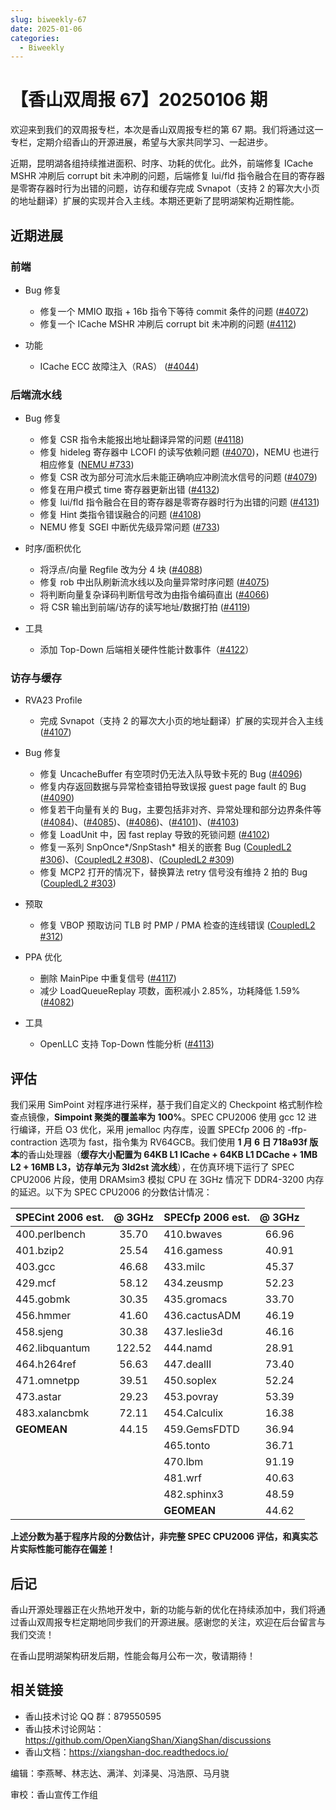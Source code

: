 ```yaml
---
slug: biweekly-67
date: 2025-01-06
categories:
  - Biweekly
---
```


# 【香山双周报 67】20250106 期

欢迎来到我们的双周报专栏，本次是香山双周报专栏的第 67 期。我们将通过这一专栏，定期介绍香山的开源进展，希望与大家共同学习、一起进步。

近期，昆明湖各组持续推进面积、时序、功耗的优化。此外，前端修复 ICache MSHR 冲刷后 corrupt bit 未冲刷的问题，后端修复 lui/fld 指令融合在目的寄存器是零寄存器时行为出错的问题，访存和缓存完成 Svnapot（支持 2 的幂次大小页的地址翻译）扩展的实现并合入主线。本期还更新了昆明湖架构近期性能。


<!-- more -->

## 近期进展

### 前端

- Bug 修复
    - 修复一个 MMIO 取指 + 16b 指令下等待 commit 条件的问题 ([#4072](https://github.com/OpenXiangShan/XiangShan/pull/4072))
    - 修复一个 ICache MSHR 冲刷后 corrupt bit 未冲刷的问题 ([#4112](https://github.com/OpenXiangShan/XiangShan/pull/4112))

- 功能
    - ICache ECC 故障注入（RAS） ([#4044](https://github.com/OpenXiangShan/XiangShan/pull/4044))

### 后端流水线

- Bug 修复
    - 修复 CSR 指令未能报出地址翻译异常的问题 ([#4118](https://github.com/OpenXiangShan/XiangShan/pull/4118))
    - 修复 hideleg 寄存器中 LCOFI 的读写依赖问题 ([#4070](https://github.com/OpenXiangShan/XiangShan/pull/4070))，NEMU 也进行相应修复 ([NEMU #733](https://github.com/OpenXiangShan/NEMU/pull/733))
    - 修复 CSR 改为部分可流水后未能正确响应冲刷流水信号的问题 ([#4079](https://github.com/OpenXiangShan/XiangShan/pull/4079))
    - 修复在用户模式 time 寄存器更新出错 ([#4132](https://github.com/OpenXiangShan/XiangShan/pull/4132))
    - 修复 lui/fld 指令融合在目的寄存器是零寄存器时行为出错的问题 ([#4131](https://github.com/OpenXiangShan/XiangShan/pull/4131))
    - 修复 Hint 类指令错误融合的问题 ([#4108](https://github.com/OpenXiangShan/XiangShan/pull/4108))
    - NEMU 修复 SGEI 中断优先级异常问题 ([#733](https://github.com/OpenXiangShan/NEMU/pull/733))

- 时序/面积优化
    - 将浮点/向量 Regfile 改为分 4 块 ([#4088](https://github.com/OpenXiangShan/XiangShan/pull/4088))
    - 修复 rob 中出队刷新流水线以及向量异常时序问题 ([#4075](https://github.com/OpenXiangShan/XiangShan/pull/4075))
    - 将判断向量复杂译码判断信号改为由指令编码直出 ([#4066](https://github.com/OpenXiangShan/XiangShan/pull/4066))
    - 将 CSR 输出到前端/访存的读写地址/数据打拍 ([#4119](https://github.com/OpenXiangShan/XiangShan/pull/4119))

- 工具
    - 添加 Top-Down 后端相关硬件性能计数事件（[#4122](https://github.com/OpenXiangShan/XiangShan/pull/4122)）

### 访存与缓存

- RVA23 Profile
    - 完成 Svnapot（支持 2 的幂次大小页的地址翻译）扩展的实现并合入主线 ([#4107](https://github.com/OpenXiangShan/XiangShan/pull/4107))

- Bug 修复
    - 修复 UncacheBuffer 有空项时仍无法入队导致卡死的 Bug ([#4096](https://github.com/OpenXiangShan/XiangShan/pull/4096))
    - 修复内存返回数据与异常检查错拍导致误报 guest page fault 的 Bug ([#4090](https://github.com/OpenXiangShan/XiangShan/pull/4090))
    - 修复若干向量有关的 Bug，主要包括非对齐、异常处理和部分边界条件等 ([#4084](https://github.com/OpenXiangShan/XiangShan/pull/4084))、([#4085](https://github.com/OpenXiangShan/XiangShan/pull/4085))、([#4086](https://github.com/OpenXiangShan/XiangShan/pull/4086))、([#4101](https://github.com/OpenXiangShan/XiangShan/pull/4101))、([#4103](https://github.com/OpenXiangShan/XiangShan/pull/4103))
    - 修复 LoadUnit 中，因 fast replay 导致的死锁问题 ([#4102](https://github.com/OpenXiangShan/XiangShan/pull/4102))
    - 修复一系列 SnpOnce*/SnpStash* 相关的嵌套 Bug ([CoupledL2 #306](https://github.com/OpenXiangShan/CoupledL2/pull/306))、([CoupledL2 #308](https://github.com/OpenXiangShan/CoupledL2/pull/308))、([CoupledL2 #309](https://github.com/OpenXiangShan/CoupledL2/pull/309))
    - 修复 MCP2 打开的情况下，替换算法 retry 信号没有维持 2 拍的 Bug ([CoupledL2 #303](https://github.com/OpenXiangShan/CoupledL2/pull/303))

- 预取
    - 修复 VBOP 预取访问 TLB 时 PMP / PMA 检查的连线错误 ([CoupledL2 #312](https://github.com/OpenXiangShan/CoupledL2/pull/312))

- PPA 优化
    - 删除 MainPipe 中重复信号 ([#4117](https://github.com/OpenXiangShan/XiangShan/pull/4117))
    - 减少 LoadQueueReplay 项数，面积减小 2.85%，功耗降低 1.59% ([#4082](https://github.com/OpenXiangShan/XiangShan/pull/4082))

- 工具
    - OpenLLC 支持 Top-Down 性能分析 ([#4113](https://github.com/OpenXiangShan/XiangShan/pull/4113))


## 评估

我们采用 SimPoint 对程序进行采样，基于我们自定义的 Checkpoint 格式制作检查点镜像，**Simpoint 聚类的覆盖率为 100%**。SPEC CPU2006 使用 gcc 12 进行编译，开启 O3 优化，采用 jemalloc 内存库，设置 SPECfp 2006 的 -ffp-contraction 选项为 fast，指令集为 RV64GCB。我们使用 **1 月 6 日 718a93f 版本**的香山处理器（**缓存大小配置为 64KB L1 ICache + 64KB L1 DCache + 1MB L2 + 16MB L3，访存单元为 3ld2st 流水线**），在仿真环境下运行了 SPEC CPU2006 片段，使用 DRAMsim3 模拟 CPU 在 3GHz 情况下 DDR4-3200 内存的延迟。以下为 SPEC CPU2006 的分数估计情况：

| SPECint 2006 est. | @ 3GHz | SPECfp 2006 est.  | @ 3GHz |
| :---------------- | :----: | :---------------- | :----: |
| 400.perlbench     | 35.70  | 410.bwaves        | 66.96  |
| 401.bzip2         | 25.54  | 416.gamess        | 40.91  |
| 403.gcc           | 46.68  | 433.milc          | 45.37  |
| 429.mcf           | 58.12  | 434.zeusmp        | 52.23  |
| 445.gobmk         | 30.35  | 435.gromacs       | 33.70  |
| 456.hmmer         | 41.60  | 436.cactusADM     | 46.19  |
| 458.sjeng         | 30.38  | 437.leslie3d      | 46.16  |
| 462.libquantum    | 122.52 | 444.namd          | 28.91  |
| 464.h264ref       | 56.63  | 447.dealII        | 73.40  |
| 471.omnetpp       | 39.51  | 450.soplex        | 52.24  |
| 473.astar         | 29.23  | 453.povray        | 53.39  |
| 483.xalancbmk     | 72.11  | 454.Calculix      | 16.38  |
| **GEOMEAN**       | 44.15  | 459.GemsFDTD      | 36.94  |
|                   |        | 465.tonto         | 36.71  |
|                   |        | 470.lbm           | 91.19  |
|                   |        | 481.wrf           | 40.63  |
|                   |        | 482.sphinx3       | 48.59  |
|                   |        | **GEOMEAN**       | 44.62  |

**上述分数为基于程序片段的分数估计，非完整 SPEC CPU2006 评估，和真实芯片实际性能可能存在偏差！**

## 后记

香山开源处理器正在火热地开发中，新的功能与新的优化在持续添加中，我们将通过香山双周报专栏定期地同步我们的开源进展。感谢您的关注，欢迎在后台留言与我们交流！

在香山昆明湖架构研发后期，性能会每月公布一次，敬请期待！

## 相关链接

* 香山技术讨论 QQ 群：879550595
* 香山技术讨论网站：https://github.com/OpenXiangShan/XiangShan/discussions
* 香山文档：https://xiangshan-doc.readthedocs.io/

编辑：李燕琴、林志达、满洋、刘泽昊、冯浩原、马月骁

审校：香山宣传工作组
